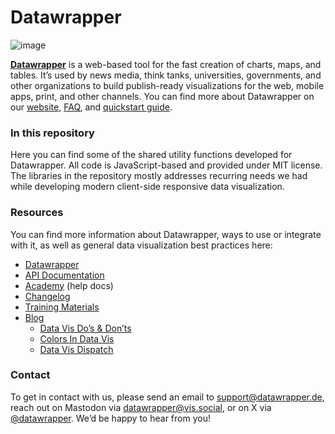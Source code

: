 # Datawrapper
![image](https://cdn.datawrapper.de/img/header.png)

**[Datawrapper](https://www.datawrapper.de)** is a web-based tool for the fast creation of charts, maps, and tables. It’s used by news media, think tanks, universities, governments, and other organizations to build publish-ready visualizations for the web, mobile apps, print, and other channels. You can find more about Datawrapper on our [website](https://www.datawrapper.de), [FAQ](https://www.datawrapper.de/faq), and [quickstart guide](https://academy.datawrapper.de/article/229-a-first-tour-through-datawrapper). 

### In this repository
Here you can find some of the shared utility functions developed for Datawrapper. All code is JavaScript-based and provided under MIT license. The libraries in the repository mostly addresses recurring needs we had while developing modern client-side responsive data visualization.

### Resources

You can find more information about Datawrapper, ways to use or integrate with it, as well as general data visualization best practices here:

- [Datawrapper](https://www.datawrapper.de)
- [API Documentation](https://developer.datawrapper.de)
- [Academy](https://academy.datawrapper.de) (help docs)
- [Changelog](https://www.datawrapper.de/changelog)
- [Training Materials](https://www.datawrapper.de/training-materials)
- [Blog](https://blog.datawrapper.de)
    - [Data Vis Do’s & Don’ts](https://blog.datawrapper.de/category/datavis-dos-and-donts/)
    - [Colors In Data Vis](https://blog.datawrapper.de/category/color-in-data-vis/)
    - [Data Vis Dispatch](https://blog.datawrapper.de/category/data-vis-dispatch/)

### Contact

To get in contact with us, please send an email to [support@datawrapper.de](mailto:support@datawrapper.de), reach out on Mastodon via [datawrapper@vis.social](https://vis.social/@datawrapper), or on X via [@datawrapper](https://twitter.com/datawrapper). We’d be happy to hear from you!
